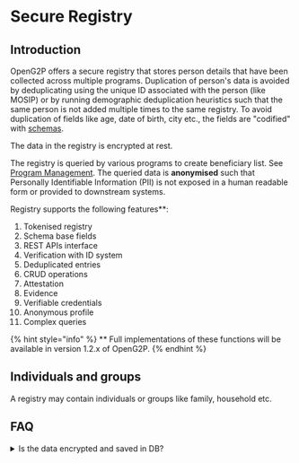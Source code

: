 # Secure Registry

## Introduction

OpenG2P offers a secure registry that stores person details that have been collected across multiple programs. Duplication of person's data is avoided by deduplicating using the unique ID associated with the person (like MOSIP) or by running demographic deduplication heuristics such that the same person is not added multiple times to the same registry. To avoid duplication of fields like age, date of birth, city etc., the fields are "codified" with [schemas](schema-for-fields.md).&#x20;

The data in the registry is encrypted at rest. &#x20;

The registry is queried by various programs to create beneficiary list.  See [Program Management](../beneficiary-management.md). The queried data is **anonymised** such that Personally Identifiable Information (PII) is not exposed in a human readable form or provided to downstream systems.&#x20;

Registry supports the following features\*\*:

1. Tokenised registry
2. Schema base fields
3. REST APIs interface
4. Verification with ID system
5. Deduplicated entries
6. CRUD operations
7. Attestation
8. Evidence
9. Verifiable credentials
10. Anonymous profile
11. Complex queries

{% hint style="info" %}
\*\* Full implementations of these functions will be available in version 1.2.x of OpenG2P.
{% endhint %}

## Individuals and groups

A registry may contain individuals or groups like family, household etc.&#x20;

## FAQ

<details>

<summary>Is the data encrypted and saved in DB?</summary>

Yes, all person data is encrypted with strong cryptographic techniques and saved in the DB. The decryption of this data happens in-memory.

</details>






